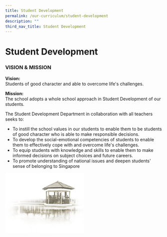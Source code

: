 ```yaml
---
title: Student Development
permalink: /our-curriculum/student-development
description: ""
third_nav_title: Student Development
---
```



# **Student Development**

### VISION & MISSION

**Vision:**   
Students of good character and able to overcome life's challenges.

  

**Mission:**   
The school adopts a whole school approach in Student Development of our students.

The Student Development Department in collaboration with all teachers seeks to:

*   To instill the school values in our students to enable them to be students of good character who is able to make responsible decisions.
*   To develop the social-emotional competencies of students to enable them to effectively cope with and overcome life's challenges.
*   To equip students with knowledge and skills to enable them to make informed decisions on subject choices and future careers.
*   To promote understanding of national issues and deepen students' sense of belonging to Singapore

<img src="/images/pavilion.png" 
     style="width:50%">